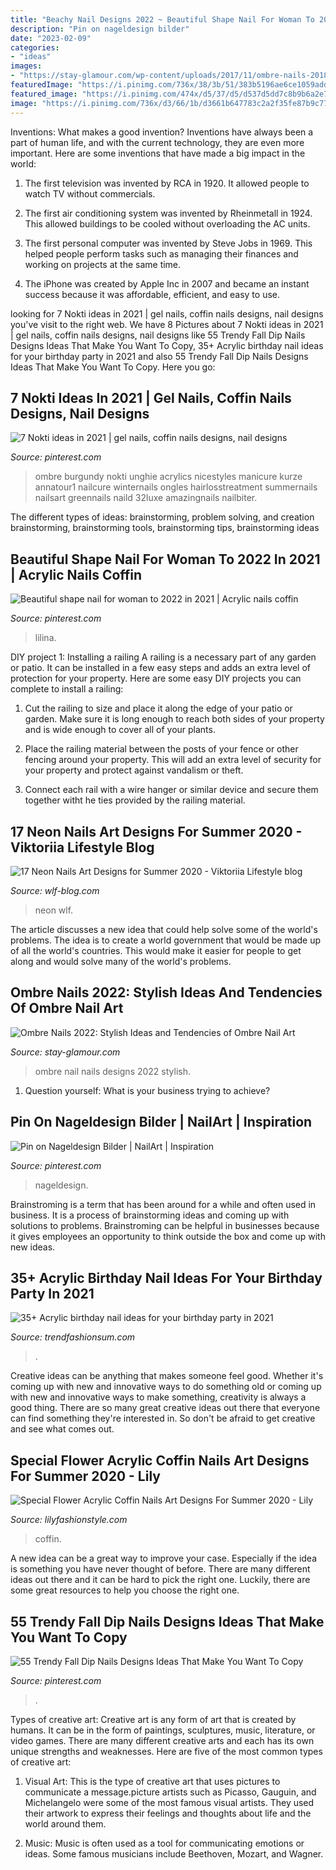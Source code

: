 ```yaml
---
title: "Beachy Nail Designs 2022 ~ Beautiful Shape Nail For Woman To 2022 In 2021"
description: "Pin on nageldesign bilder"
date: "2023-02-09"
categories:
- "ideas"
images:
- "https://stay-glamour.com/wp-content/uploads/2017/11/ombre-nails-2018-ombre-nail-designs-ombre-nail-art-luminous-ombre-nails-ombre-nails-2018.jpg"
featuredImage: "https://i.pinimg.com/736x/38/3b/51/383b5196ae6ce1059add35f08bed55d1.jpg"
featured_image: "https://i.pinimg.com/474x/d5/37/d5/d537d5dd7c8b9b6a2e756109fa96602c.jpg"
image: "https://i.pinimg.com/736x/d3/66/1b/d3661b647783c2a2f35fe87b9c7739a8.jpg"
---
```



Inventions: What makes a good invention?
Inventions have always been a part of human life, and with the current technology, they are even more important. Here are some inventions that have made a big impact in the world:
1. The first television was invented by RCA in 1920. It allowed people to watch TV without commercials.

2. The first air conditioning system was invented by Rheinmetall in 1924. This allowed buildings to be cooled without overloading the AC units.

3. The first personal computer was invented by Steve Jobs in 1969. This helped people perform tasks such as managing their finances and working on projects at the same time.

4. The iPhone was created by Apple Inc in 2007 and became an instant success because it was affordable, efficient, and easy to use.

	

		
looking for 7 Nokti ideas in 2021 | gel nails, coffin nails designs, nail designs you've visit to the right web. We have 8 Pictures about 7 Nokti ideas in 2021 | gel nails, coffin nails designs, nail designs like 55 Trendy Fall Dip Nails Designs Ideas That Make You Want To Copy, 35+ Acrylic birthday nail ideas for your birthday party in 2021 and also 55 Trendy Fall Dip Nails Designs Ideas That Make You Want To Copy. Here you go:
		
    
## 7 Nokti Ideas In 2021 | Gel Nails, Coffin Nails Designs, Nail Designs

<img loading=lazy src="https://i.pinimg.com/474x/d5/37/d5/d537d5dd7c8b9b6a2e756109fa96602c.jpg" onerror="this.onerror=null;this.src='https://tse1.mm.bing.net/th?id=OIP.F8IN3zJYKCE6YWbk3j0UoQAAAA&amp;pid=15.1';" alt="7 Nokti ideas in 2021 | gel nails, coffin nails designs, nail designs">

_Source: pinterest.com_

>ombre burgundy nokti unghie acrylics nicestyles manicure kurze annatour1 nailcure winternails ongles hairlosstreatment summernails nailsart greennails naild 32luxe amazingnails nailbiter. 

	

The different types of ideas: brainstorming, problem solving, and creation
brainstorming, brainstorming tools, brainstorming tips, brainstorming ideas

    
## Beautiful Shape Nail For Woman To 2022 In 2021 | Acrylic Nails Coffin

<img loading=lazy src="https://i.pinimg.com/736x/d3/66/1b/d3661b647783c2a2f35fe87b9c7739a8.jpg" onerror="this.onerror=null;this.src='https://tse1.mm.bing.net/th?id=OIP.N5xfhfieg9H01ghGla1OHgHaHF&amp;pid=15.1';" alt="Beautiful shape nail for woman to 2022 in 2021 | Acrylic nails coffin">

_Source: pinterest.com_

>lilina. 

	

DIY project 1: Installing a railing
A railing is a necessary part of any garden or patio. It can be installed in a few easy steps and adds an extra level of protection for your property. Here are some easy DIY projects you can complete to install a railing: 
1. Cut the railing to size and place it along the edge of your patio or garden. Make sure it is long enough to reach both sides of your property and is wide enough to cover all of your plants. 

2. Place the railing material between the posts of your fence or other fencing around your property. This will add an extra level of security for your property and protect against vandalism or theft. 

3. Connect each rail with a wire hanger or similar device and secure them together witht he ties provided by the railing material.

    
## 17 Neon Nails Art Designs For Summer 2020 - Viktoriia Lifestyle Blog

<img loading=lazy src="https://wlf-blog.com/wp-content/uploads/2020/04/7.NeonNailsVOL2.12-964x1024.jpg" onerror="this.onerror=null;this.src='https://tse4.mm.bing.net/th?id=OIP.7EBQfrBIFRdXKi0z_b22sAHaH3&amp;pid=15.1';" alt="17 Neon Nails Art Designs for Summer 2020 - Viktoriia Lifestyle blog">

_Source: wlf-blog.com_

>neon wlf. 

	

The article discusses a new idea that could help solve some of the world's problems. The idea is to create a world government that would be made up of all the world's countries. This would make it easier for people to get along and would solve many of the world's problems.

    
## Ombre Nails 2022: Stylish Ideas And Tendencies Of Ombre Nail Art

<img loading=lazy src="https://stay-glamour.com/wp-content/uploads/2017/11/ombre-nails-2018-ombre-nail-designs-ombre-nail-art-luminous-ombre-nails-ombre-nails-2018.jpg" onerror="this.onerror=null;this.src='https://tse3.mm.bing.net/th?id=OIP.7_m4QD_oxQ4FtyXxSWpBWQHaDg&amp;pid=15.1';" alt="Ombre Nails 2022: Stylish Ideas and Tendencies of Ombre Nail Art">

_Source: stay-glamour.com_

>ombre nail nails designs 2022 stylish. 

	

1. Question yourself: What is your business trying to achieve? 

    
## Pin On Nageldesign Bilder | NailArt | Inspiration

<img loading=lazy src="https://i.pinimg.com/736x/38/3b/51/383b5196ae6ce1059add35f08bed55d1.jpg" onerror="this.onerror=null;this.src='https://tse4.mm.bing.net/th?id=OIP.biQULtmMkVKPB-3-euMcwQHaHa&amp;pid=15.1';" alt="Pin on Nageldesign Bilder | NailArt | Inspiration">

_Source: pinterest.com_

>nageldesign. 

	

Brainstroming is a term that has been around for a while and often used in business. It is a process of brainstorming ideas and coming up with solutions to problems. Brainstroming can be helpful in businesses because it gives employees an opportunity to think outside the box and come up with new ideas.

    
## 35+ Acrylic Birthday Nail Ideas For Your Birthday Party In 2021

<img loading=lazy src="https://trendfashionsum.com/wp-content/uploads/2021/05/9-18.jpg" onerror="this.onerror=null;this.src='https://tse1.mm.bing.net/th?id=OIP.gPNhAcqagwOlHq2xgaPqJQHaLH&amp;pid=15.1';" alt="35+ Acrylic birthday nail ideas for your birthday party in 2021">

_Source: trendfashionsum.com_

>. 

	

Creative ideas can be anything that makes someone feel good. Whether it's coming up with new and innovative ways to do something old or coming up with new and innovative ways to make something, creativity is always a good thing. There are so many great creative ideas out there that everyone can find something they're interested in. So don't be afraid to get creative and see what comes out.

    
## Special Flower Acrylic Coffin Nails Art Designs For Summer 2020 - Lily

<img loading=lazy src="https://lilyfashionstyle.com/wp-content/uploads/2020/05/16-3.jpg" onerror="this.onerror=null;this.src='https://tse1.mm.bing.net/th?id=OIP.8lJnjZlGdhtKZexWB2z0eAHaJo&amp;pid=15.1';" alt="Special Flower Acrylic Coffin Nails Art Designs For Summer 2020 - Lily">

_Source: lilyfashionstyle.com_

>coffin. 

	

A new idea can be a great way to improve your case. Especially if the idea is something you have never thought of before. There are many different ideas out there and it can be hard to pick the right one. Luckily, there are some great resources to help you choose the right one.

    
## 55 Trendy Fall Dip Nails Designs Ideas That Make You Want To Copy

<img loading=lazy src="https://i.pinimg.com/originals/c8/03/ed/c803ed5dbc7d4e3be802b47644981c03.jpg" onerror="this.onerror=null;this.src='https://tse4.mm.bing.net/th?id=OIP.cZpEFzxhqM6yCuyOS_eUzAHaKP&amp;pid=15.1';" alt="55 Trendy Fall Dip Nails Designs Ideas That Make You Want To Copy">

_Source: pinterest.com_

>. 

	

Types of creative art:
Creative art is any form of art that is created by humans. It can be in the form of paintings, sculptures, music, literature, or video games. There are many different creative arts and each has its own unique strengths and weaknesses. Here are five of the most common types of creative art:
1. Visual Art: This is the type of creative art that uses pictures to communicate a message.picture artists such as Picasso, Gauguin, and Michelangelo were some of the most famous visual artists. They used their artwork to express their feelings and thoughts about life and the world around them.

2. Music: Music is often used as a tool for communicating emotions or ideas. Some famous musicians include Beethoven, Mozart, and Wagner.

